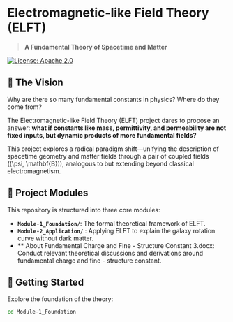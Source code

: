 # Electromagnetic-like Field Theory (ELFT)

> **A Fundamental Theory of Spacetime and Matter**

[![License: Apache 2.0](https://img.shields.io/badge/License-Apache_2.0-blue.svg)](https://opensource.org/licenses/Apache-2.0)

## 🌌 The Vision

Why are there so many fundamental constants in physics? Where do they come from?

The Electromagnetic-like Field Theory (ELFT) project dares to propose an answer: **what if constants like mass, permittivity, and permeability are not fixed inputs, but dynamic products of more fundamental fields?**

This project explores a radical paradigm shift—unifying the description of spacetime geometry and matter fields through a pair of coupled fields \((\psi, \mathbf{B})\), analogous to but extending beyond classical electromagnetism.

## 🧩 Project Modules

This repository is structured into three core modules:

- **`Module-1_Foundation/`**: The formal theoretical framework of ELFT.
- **`Module-2_Application/`** : Applying ELFT to explain the galaxy rotation curve without dark matter.
- ** About Fundamental Charge and Fine - Structure Constant 3.docx: Conduct relevant theoretical discussions and derivations around fundamental charge and fine - structure constant.
## 🚀 Getting Started

Explore the foundation of the theory:
```bash
cd Module-1_Foundation
